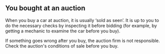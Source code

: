 ##  You bought at an auction

When you buy a car at auction, it is usually ‘sold as seen’. It is up to you
to do the necessary checks by inspecting it before bidding (for example, by
getting a mechanic to examine the car before you buy).

If something goes wrong after you buy, the auction firm is not responsible.
Check the auction's conditions of sale before you buy.

